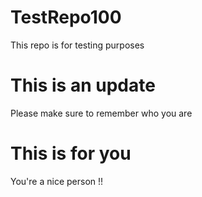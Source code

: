 # TestRepo100
This repo is for testing purposes
# This is an update 
Please make sure to remember who you are 
# This is for you 
You're a nice person !!